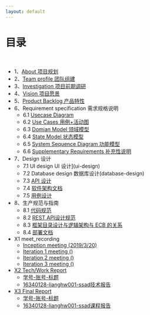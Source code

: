 ```yaml
---
layout: default
---
```


# [](#TOC)目录

&nbsp;&nbsp; 

* 1、[About 项目规划](about)
* 2、[Team profile 团队组建](team-profile)
* 3、[Investigation 项目前期调研](investigation)
* 4、[Vision 项目愿景](vision)
* 5、[Product Backlog 产品特性](product-backlog)
* 6、Requirement specification 需求规格说明
    - 6.1 [Usecase Diagram](usecase-diagram)
    - 6.2 [Use Cases 用例+活动图](use-cases)
    - 6.3 [Domian Model 领域模型](domain-model)
    - 6.4 [State Model 状态模型](state-model)
    - 6.5 [System Sequence Diagram 功能模型](system-sequence-diagram)
    - 6.6 [Supplementary Requirements 补充性说明](supplementary-requirements)
* 7、Design 设计
    - 7.1 UI design UI 设计](ui-design)
    - 7.2 Database design 数据库设计(database-design)
    - 7.3 [API 设计](API-design)
    - 7.4 [软件架构文档](software-architecture-document)
    - 7.5 [用例设计](usecase-design)
* 8、生产规范与指南
    - 8.1 [代码规范](coding-standard)
    - 8.2 [REST API设计规范](RESTful-api-design-standard)
    - 8.3 [框架目录设计与逻辑架构与 ECB 的关系](relationship-between-ECB-framework-directory-design-logic-archit)
    - 8.4 [部署文档](deployment-doc)
* X1 meet_recording
    - [Inception meeting (2019/3/20)](inception-meeting)
    - [Iteration 1 meeting ()](iteration1-meeting)
    - [Iteration 2 meeting ()](iteration2-meeting)
    - [Iteration 3 meeting ()](iteration3-meeting)
* [X2 Tech/Work Report](每人一份)
    - [学号-账号-标题](网页)
    - [16340128-lianghw001-ssad技术报告](https://www.baidu.com/s?wd=ssad技术报告例子)
* [X3 Final Report](每人一份)
    - [学号-账号-标题](网页)
    - [16340128-lianghw001-ssad课程报告](https://www.baidu.com/s?wd=ssad课程报告例子)

